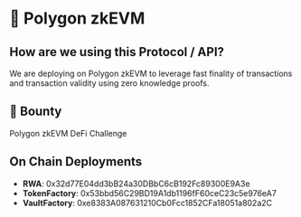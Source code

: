# 💟 Polygon zkEVM

## How are we using this Protocol / API?
We are deploying on Polygon zkEVM to leverage fast finality of transactions and transaction validity using zero knowledge proofs.

## :money_with_wings: Bounty 
Polygon zkEVM DeFi Challenge

## On Chain Deployments
- **RWA**: 0x32d77E04dd3bB24a30DBbC6cB192Fc89300E9A3e
- **TokenFactory**: 0x53bbd56C29BD19A1db1196fF60ceC23c5e976eA7
- **VaultFactory**: 0xe8383A087631210Cb0Fcc1852CFa18051a802a2C
